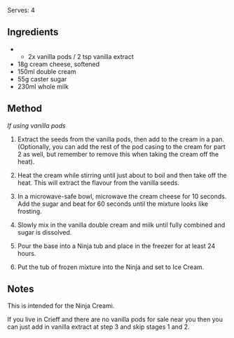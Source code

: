 Serves: 4

## Ingredients

- - 2x vanilla pods / 2 tsp vanilla extract
- 18g cream cheese, softened
- 150ml double cream
- 55g caster sugar
- 230ml whole milk

## Method

*If using vanilla pods*
1. Extract the seeds from the vanilla pods, then add to the cream in a pan. (Optionally, you can add the rest of the pod casing to the cream for part 2 as well, but remember to remove this when taking the cream off the heat).
2. Heat the cream while stirring until just about to boil and then take off the heat. This will extract the flavour from the vanilla seeds.

3. In a microwave-safe bowl, microwave the cream cheese for 10 seconds. Add the sugar and beat for 60 seconds until the mixture looks like frosting.
4. Slowly mix in the vanilla double cream and milk until fully combined and sugar is dissolved.
5. Pour the base into a Ninja tub and place in the freezer for at least 24 hours.
6. Put the tub of frozen mixture into the Ninja and set to Ice Cream.

## Notes

This is intended for the Ninja Creami.

If you live in Crieff and there are no vanilla pods for sale near you then you can just add in vanilla extract at step 3 and skip stages 1 and 2.